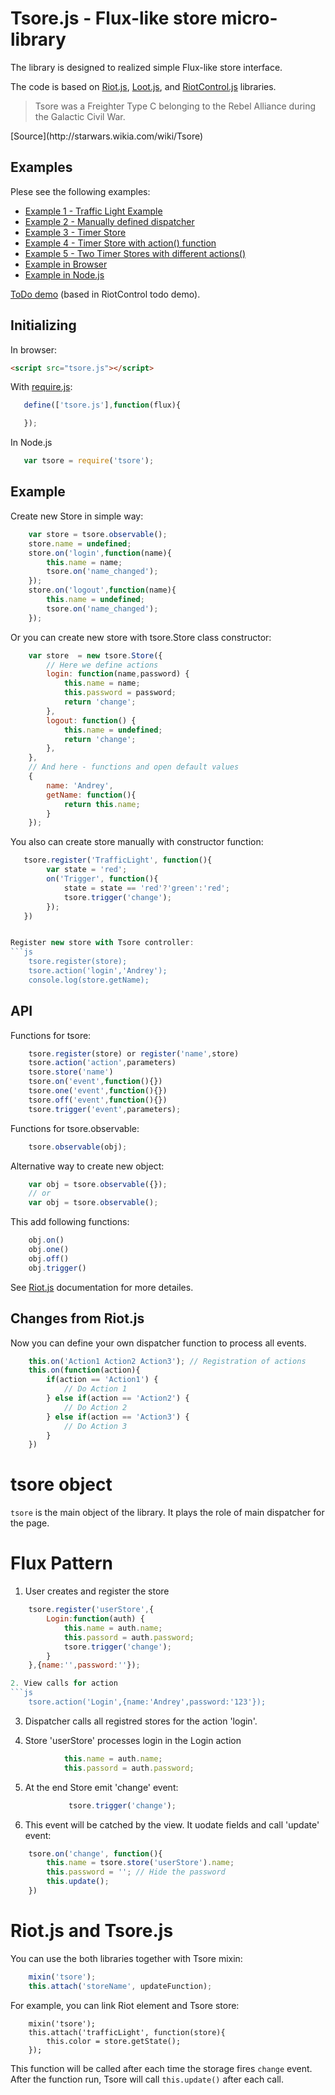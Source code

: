 # Tsore.js - Flux-like store micro-library

The library is designed to realized simple Flux-like store
interface.

The code is based on [Riot.js](riotjs.org), [Loot.js](https://gist.github.com/mattmccray/53fe18e5211334c9943d), and [RiotControl.js](https://github.com/jimsparkman/RiotControl) libraries.

<blockquote>
Tsore was a Freighter Type C belonging to the Rebel Alliance during the Galactic Civil War.
</blockquote>
[Source](http://starwars.wikia.com/wiki/Tsore)


## Examples

Plese see the following examples:
* [Example 1 - Traffic Light Example](example1.html)
* [Example 2 - Manually defined dispatcher](example2.html)
* [Example 3 - Timer Store](example3.html)
* [Example 4 - Timer Store with action() function](example4.html)
* [Example 5 - Two Timer Stores with different actions() ](example5.html)
* [Example in Browser](examples/ex1-browser.html)
* [Example in Node.js](examples/ex1-node.js)

[ToDo demo](demo) (based in RiotControl todo demo).

## Initializing

In browser:
```html
<script src="tsore.js"></script>
```

With [require.js]():
```js
   define(['tsore.js'],function(flux){

   });
```

In Node.js
```js
   var tsore = require('tsore');
```

## Example

Create new Store in simple way:
```js
    var store = tsore.observable();
    store.name = undefined;
    store.on('login',function(name){
    	this.name = name;
    	tsore.on('name_changed');
    });
    store.on('logout',function(name){
    	this.name = undefined;
    	tsore.on('name_changed');
    });
```

Or you can create new store with tsore.Store class constructor:
```js
    var store  = new tsore.Store({
        // Here we define actions
        login: function(name,password) {
        	this.name = name;
        	this.password = password;
    		return 'change'; 
    	},
    	logout: function() {
    		this.name = undefined;
    		return 'change';
    	},
    },
    // And here - functions and open default values
    {
        name: 'Andrey',
    	getName: function(){
    		return this.name;
    	}
    });
```
You also can create store manually with constructor function:
```js
   tsore.register('TrafficLight', function(){
        var state = 'red';
        on('Trigger', function(){
            state = state == 'red'?'green':'red';
            tsore.trigger('change');
        });
   })


Register new store with Tsore controller:
```js
    tsore.register(store);
    tsore.action('login','Andrey');
    console.log(store.getName);
```


## API

Functions for tsore:
```js
	tsore.register(store) or register('name',store)
	tsore.action('action',parameters)
	tsore.store('name')
	tsore.on('event',function(){})
	tsore.one('event',function(){})
	tsore.off('event',function(){})
	tsore.trigger('event',parameters);
```

Functions for tsore.observable:
```js
    tsore.observable(obj);
```
Alternative way to create new object:
```js
    var obj = tsore.observable({});
    // or
    var obj = tsore.observable();
```
This add following functions:
```js
    obj.on()
    obj.one()
    obj.off()
    obj.trigger()
```
See [Riot.js]() documentation for more detailes.

## Changes from Riot.js

Now you can define your own dispatcher function to process all events.

```js
    this.on('Action1 Action2 Action3'); // Registration of actions
    this.on(function(action){
    	if(action == 'Action1') {
    		// Do Action 1
    	} else if(action == 'Action2') {
    		// Do Action 2
    	} else if(action == 'Action3') {
    		// Do Action 3
    	}
    })
```


# tsore object

```tsore``` is the main object of the library. It plays the role of main dispatcher for the page.

# Flux Pattern

1. User creates and register the store
```js
    tsore.register('userStore',{
        Login:function(auth) {
            this.name = auth.name;
            this.passord = auth.password;
            tsore.trigger('change');
        }
    },{name:'',password:''});

2. View calls for action
```js
    tsore.action('Login',{name:'Andrey',password:'123'});
```

3. Dispatcher calls all registred stores for the action 'login'.

4. Store 'userStore' processes login in the Login action
```js
            this.name = auth.name;
            this.passord = auth.password;
```

5. At the end Store emit 'change' event:
```js
             tsore.trigger('change');
```

6. This event will be catched by the view. It uodate fields and call 'update' event:
```js
    tsore.on('change', function(){
        this.name = tsore.store('userStore').name;
        this.password = ''; // Hide the password
        this.update();
    })
```



# Riot.js and Tsore.js

You can use the both libraries together with Tsore mixin:
```js
	mixin('tsore');
	this.attach('storeName', updateFunction);
```
For example, you can link Riot element and Tsore store:
```
	mixin('tsore');
	this.attach('trafficLight', function(store){
		this.color = store.getState();
	});
```
This function will be called after each time the storage fires ```change``` event.
After the function run, Tsore will call ```this.update()``` after each call.

